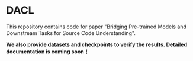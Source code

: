 # DACL

This repository contains code for paper "Bridging Pre-trained Models and Downstream Tasks for Source Code Understanding".

**We also provide [datasets](https://zenodo.org/record/5376257#.YTC3oI4zZsY) and checkpoints to verify the results. Detailed documentation is coming soon！**


